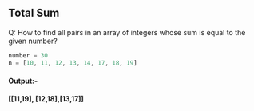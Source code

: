 ## Total Sum

Q: How to find all pairs in an array of integers whose sum is equal to the given number?

```python
number = 30
n = [10, 11, 12, 13, 14, 17, 18, 19]
```

#### Output:- 
**[[11,19], [12,18],[13,17]]**
